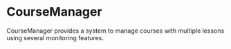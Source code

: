 # CourseManager
CourseManager provides a system to manage courses with multiple lessons using several monitoring features.
